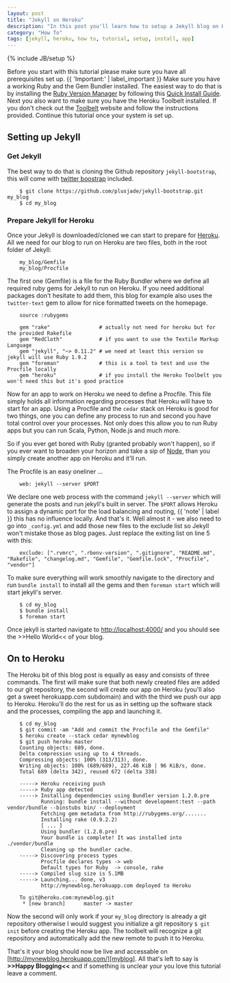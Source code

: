 ```yaml
---
layout: post
title: "Jekyll on Heroku"
description: "In this post you'll learn how to setup a Jekyll blog on Heroku."
category: "How To"
tags: [jekyll, heroku, how to, tutorial, setup, install, app]
---
```

{% include JB/setup %}

Before you start with this tutorial please make sure you have all prerequisites set up. 
{{ 'Important:' | label_important }} Make sure you have a working Ruby and the Gem Bundler
installed. The easiest way to do that is by installing the [Ruby Version Manager][rvm] by 
following this [Quick Install Guide][qig]. Next you also want to make sure you have the Heroku
Toolbelt installed. If you don't check out the [Toolbelt][toolbelt] website and follow the
instructions provided. Continue this tutorial once your system is set up.

## Setting up Jekyll

### Get Jekyll  
The best way to do that is cloning the Github repository `jekyll-bootstrap`, this will come with [twitter boostrap][bootstrap] included.

        $ git clone https://github.com/plusjade/jekyll-bootstrap.git my_blog
        $ cd my_blog

### Prepare Jekyll for Heroku
Once your Jekyll is downloaded/cloned we can start to prepare for [Heroku][heroku]. All we need
for our blog to run on Heroku are two files, both in the root folder of Jekyll:

        my_blog/Gemfile
        my_blog/Procfile

The first one (Gemfile) is a file for the Ruby Bundler where we define all required ruby gems
for Jekyll to run on Heroku. If you need additional packages don't hesitate to add them, this
blog for example also uses the `twitter-text` gem to allow for nice formatted tweets on the
homepage.

        source :rubygems
        
        gem "rake"                # actually not need for heroku but for the provided Rakefile
        gem "RedCloth"            # if you want to use the Textile Markup Language
        gem "jekyll", "~> 0.11.2" # we need at least this version so jekyll will use Ruby 1.9.2
        gem "foreman"             # this is a tool to test and use the Procfile locally
        gem "heroku"              # if you install the Heroku Toolbelt you won't need this but it's good practice

Now for an app to work on Heroku we need to define a Procfile. This file simply holds all
information regarding processes that Heroku will have to start for an app. Using a Procfile
and the `cedar` stack on Heroku is good for two things, one you can define any process to run
and second you have total control over your processes. Not only does this allow you to run Ruby
apps but you can run Scala, Python, Node.js and much more.

So if you ever get bored with Ruby (granted probably won't happen), so if you ever want to
broaden your horizon and take a sip of [Node][node], than you simply create another app on Heroku and
it'll run.

The Procfile is an easy oneliner ...

        web: jekyll --server $PORT

We declare one web process with the command `jekyll --server` which will generate the posts
and run jekyll's built in server. The `$PORT` allows Heroku to assign a dynamic port for the
load balancing and routing, {{ 'note' | label }} this has no influence locally. And that's
it. Well almost it - we also need to go into `_config.yml` and add those new files to the
exclude list so Jekyll won't mistake those as blog pages. Just replace the exiting list on
line 5 with this:

        exclude: [".rvmrc", ".rbenv-version", ".gitignore", "README.md", "Rakefile", "changelog.md", "Gemfile", "Gemfile.lock", "Procfile", "vendor"]

To make sure everything will work smoothly navigate to the directory and run `bundle install`
to install all the gems and then `foreman start` which will start jekyll's server.

        $ cd my_blog
        $ bundle install
        $ foreman start

Once jekyll is started navigate to [http://localhost:4000/][localhost] and you should see
the >>Hello World<< of your blog.

## On to Heroku
The Heroku bit of this blog post is equally as easy and consists of three commands. The first
will make sure that both newly created files are added to our git repository, the second
will create our app on Heroku (you'll also get a sweet herokuapp.com subdomain) and with the
third we push our app to Heroku. Heroku'll do the rest for us as in setting up the software
stack and the processes, compiling the app and launching it.

        $ cd my_blog
        $ git commit -am "Add and commit the Procfile and the Gemfile"
        $ heroku create --stack cedar mynewblog
        $ git push heroku master        
        Counting objects: 689, done.
        Delta compression using up to 4 threads.
        Compressing objects: 100% (313/313), done.
        Writing objects: 100% (689/689), 227.46 KiB | 96 KiB/s, done.
        Total 689 (delta 342), reused 672 (delta 338)
        
        -----> Heroku receiving push
        -----> Ruby app detected
        -----> Installing dependencies using Bundler version 1.2.0.pre
               Running: bundle install --without development:test --path vendor/bundle --binstubs bin/ --deployment
               Fetching gem metadata from http://rubygems.org/.......
               Installing rake (0.9.2.2)
               [ ... ]
               Using bundler (1.2.0.pre)
               Your bundle is complete! It was installed into ./vendor/bundle
               Cleaning up the bundler cache.
        -----> Discovering process types
               Procfile declares types -> web
               Default types for Ruby  -> console, rake
        -----> Compiled slug size is 5.1MB
        -----> Launching... done, v3
               http://mynewblog.herokuapp.com deployed to Heroku
        
        To git@heroku.com:mynewblog.git
         * [new branch]      master -> master

Now the second will only work if your `my_blog` directory is already a git repository otherwise
I would suggest you initialize a git repository `$ git init` before creating the Heroku app. The
toolbelt will recognize a git repository and automatically add the new remote to push it to
Heroku.

That's it your blog should now be live and accessable on [http://mynewblog.herokuapp.com/][myblog].
All that's left to say is **>>Happy Blogging<<** and if something is unclear your you love
this tutorial leave a comment.

[rvm]: https://rvm.io/
[qig]: https://rvm.io/rvm/install/
[bootstrap]: http://twitter.github.com/bootstrap/
[heroku]: http://www.heroku.com/
[toolbelt]: https://toolbelt.herokuapp.com/
[node]: http://nodejs.org
[localhost]: http://localhost:4000/
[myblog]: http://mynewblog.herokuapp.com/